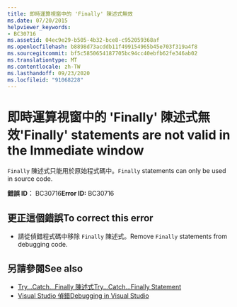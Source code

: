 ```yaml
---
title: 即時運算視窗中的 'Finally' 陳述式無效
ms.date: 07/20/2015
helpviewer_keywords:
- BC30716
ms.assetid: 04ec9e29-b505-4b32-bce8-c952059368af
ms.openlocfilehash: b8898d73acddb11f499154965b45e703f319a4f8
ms.sourcegitcommit: bf5c5850654187705bc94cc40ebfb62fe346ab02
ms.translationtype: MT
ms.contentlocale: zh-TW
ms.lasthandoff: 09/23/2020
ms.locfileid: "91068228"
---
```

# <a name="finally-statements-are-not-valid-in-the-immediate-window"></a><span data-ttu-id="5bd4f-102">即時運算視窗中的 'Finally' 陳述式無效</span><span class="sxs-lookup"><span data-stu-id="5bd4f-102">'Finally' statements are not valid in the Immediate window</span></span>

<span data-ttu-id="5bd4f-103">`Finally` 陳述式只能用於原始程式碼中。</span><span class="sxs-lookup"><span data-stu-id="5bd4f-103">`Finally` statements can only be used in source code.</span></span>  
  
 <span data-ttu-id="5bd4f-104">**錯誤 ID︰** BC30716</span><span class="sxs-lookup"><span data-stu-id="5bd4f-104">**Error ID:** BC30716</span></span>  
  
## <a name="to-correct-this-error"></a><span data-ttu-id="5bd4f-105">更正這個錯誤</span><span class="sxs-lookup"><span data-stu-id="5bd4f-105">To correct this error</span></span>  
  
- <span data-ttu-id="5bd4f-106">請從偵錯程式碼中移除 `Finally` 陳述式。</span><span class="sxs-lookup"><span data-stu-id="5bd4f-106">Remove `Finally` statements from debugging code.</span></span>  
  
## <a name="see-also"></a><span data-ttu-id="5bd4f-107">另請參閱</span><span class="sxs-lookup"><span data-stu-id="5bd4f-107">See also</span></span>

- [<span data-ttu-id="5bd4f-108">Try...Catch...Finally 陳述式</span><span class="sxs-lookup"><span data-stu-id="5bd4f-108">Try...Catch...Finally Statement</span></span>](../language-reference/statements/try-catch-finally-statement.md)
- [<span data-ttu-id="5bd4f-109">Visual Studio 偵錯</span><span class="sxs-lookup"><span data-stu-id="5bd4f-109">Debugging in Visual Studio</span></span>](/visualstudio/debugger/debugger-feature-tour)

